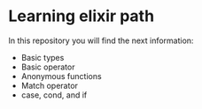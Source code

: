 # Learning elixir path
In this repository you will find the next information:

- Basic types
- Basic operator
- Anonymous functions
- Match operator
- case, cond, and if